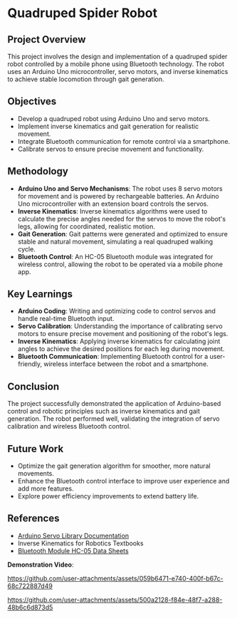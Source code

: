# Quadruped Spider Robot

## Project Overview
This project involves the design and implementation of a quadruped spider robot controlled by a mobile phone using Bluetooth technology. The robot uses an Arduino Uno microcontroller, servo motors, and inverse kinematics to achieve stable locomotion through gait generation.

## Objectives
- Develop a quadruped robot using Arduino Uno and servo motors.  
- Implement inverse kinematics and gait generation for realistic movement.  
- Integrate Bluetooth communication for remote control via a smartphone.  
- Calibrate servos to ensure precise movement and functionality.

## Methodology
- **Arduino Uno and Servo Mechanisms**: The robot uses 8 servo motors for movement and is powered by rechargeable batteries. An Arduino Uno microcontroller with an extension board controls the servos.
- **Inverse Kinematics**: Inverse kinematics algorithms were used to calculate the precise angles needed for the servos to move the robot's legs, allowing for coordinated, realistic motion.
- **Gait Generation**: Gait patterns were generated and optimized to ensure stable and natural movement, simulating a real quadruped walking cycle.
- **Bluetooth Control**: An HC-05 Bluetooth module was integrated for wireless control, allowing the robot to be operated via a mobile phone app.

## Key Learnings
- **Arduino Coding**: Writing and optimizing code to control servos and handle real-time Bluetooth input.
- **Servo Calibration**: Understanding the importance of calibrating servo motors to ensure precise movement and positioning of the robot's legs.
- **Inverse Kinematics**: Applying inverse kinematics for calculating joint angles to achieve the desired positions for each leg during movement.
- **Bluetooth Communication**: Implementing Bluetooth control for a user-friendly, wireless interface between the robot and a smartphone.

## Conclusion
The project successfully demonstrated the application of Arduino-based control and robotic principles such as inverse kinematics and gait generation. The robot performed well, validating the integration of servo calibration and wireless Bluetooth control.

## Future Work
- Optimize the gait generation algorithm for smoother, more natural movements.
- Enhance the Bluetooth control interface to improve user experience and add more features.
- Explore power efficiency improvements to extend battery life.

## References
- [Arduino Servo Library Documentation](https://www.arduino.cc/en/Reference/Servo)
- Inverse Kinematics for Robotics Textbooks
- [Bluetooth Module HC-05 Data Sheets](https://www.electronicwings.com/nodemcu/hc-05-bluetooth-module)




**Demonstration Video**:

https://github.com/user-attachments/assets/059b6471-e740-400f-b67c-68c722887d49









https://github.com/user-attachments/assets/500a2128-f84e-48f7-a288-48b6c6d873d5

